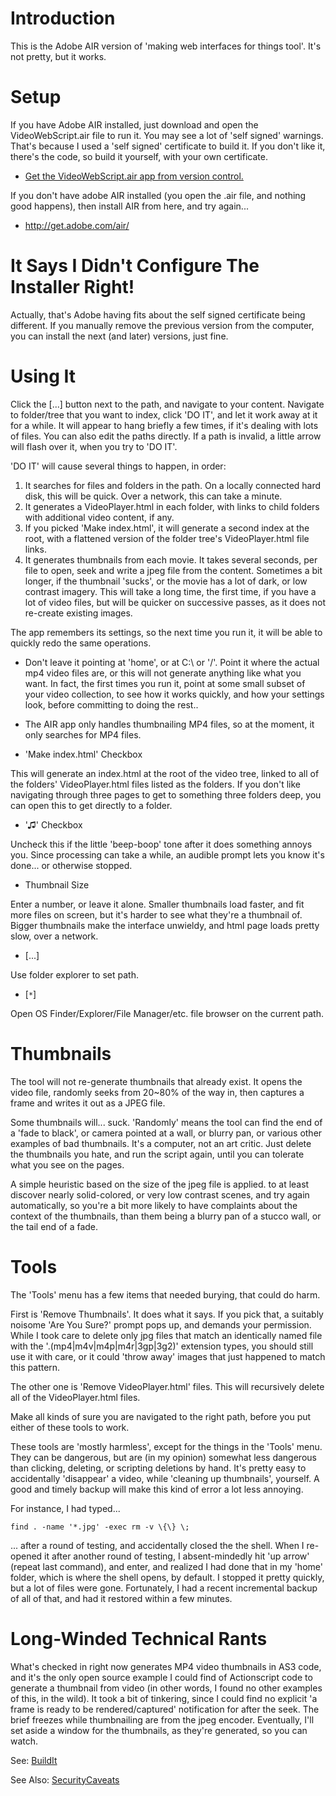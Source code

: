 # Introduction #

This is the Adobe AIR version of 'making web interfaces for things tool'.  It's not pretty, but it works.

# Setup #

If you have Adobe AIR installed, just download and open the VideoWebScript.air file to run it.  You may see a lot of 'self signed' warnings.  That's because I used a 'self signed' certificate to build it.  If you don't like it, there's the code, so build it yourself, with your own certificate.

  * [Get the VideoWebScript.air app from version control.](https://videowebscript.googlecode.com/svn/trunk/AIR/videowebscript/deploy/VideoWebScript.air)

If you don't have adobe AIR installed (you open the .air file, and nothing good happens), then install AIR from here, and try again...

  * http://get.adobe.com/air/

# It Says I Didn't Configure The Installer Right! #

Actually, that's Adobe having fits about the self signed certificate being different.  If you manually remove the previous version from the computer, you can install the next (and later) versions, just fine.

# Using It #

Click the [...] button next to the path, and navigate to your content.  Navigate to folder/tree that you want to index, click 'DO IT', and let it work away at it for a while.  It will appear to hang briefly a few times, if it's dealing with lots of files.  You can also edit the paths directly.  If a path is invalid, a little arrow will flash over it, when you try to 'DO IT'.

'DO IT' will cause several things to happen, in order:

  1. It searches for files and folders in the path.  On a locally connected hard disk, this will be quick.  Over a network, this can take a minute.
  1. It generates a VideoPlayer.html in each folder, with links to child folders with additional video content, if any.
  1. If you picked 'Make index.html', it will generate a second index at the root, with a flattened version of the folder tree's VideoPlayer.html file links.
  1. It generates thumbnails from each movie.  It takes several seconds, per file to open, seek and write a jpeg file from the content.  Sometimes a bit longer, if the thumbnail 'sucks', or the movie has a lot of dark, or low contrast imagery.  This will take a long time, the first time, if you have a lot of video files, but will be quicker on successive passes, as it does not re-create existing images.

The app remembers its settings, so the next time you run it, it will be able to quickly redo the same operations.

  * Don't leave it pointing at 'home', or at C:\ or '/'.  Point it where the actual mp4 video files are, or this will not generate anything like what you want.  In fact, the first times you run it, point at some small subset of your video collection, to see how it works quickly, and how your settings look, before committing to doing the rest..

  * The AIR app only handles thumbnailing MP4 files, so at the moment, it only searches for MP4 files.

  * 'Make index.html' Checkbox

This will generate an index.html at the root of the video tree, linked to all of the folders' VideoPlayer.html files listed as the folders.  If you don't like navigating through three pages to get to something three folders deep, you can open this to get directly to a folder.

  * '♫' Checkbox

Uncheck this if the little 'beep-boop' tone after it does something annoys you.  Since processing can take a while, an audible prompt lets you know it's done... or otherwise stopped.

  * Thumbnail Size

Enter a number, or leave it alone.  Smaller thumbnails load faster, and fit more files on screen, but it's harder to see what they're a thumbnail of.  Bigger thumbnails make the interface unwieldy, and html page loads pretty slow, over a network.

  * [...]

Use folder explorer to set path.

  * [`*`]

Open OS Finder/Explorer/File Manager/etc. file browser on the current path.

# Thumbnails #

The tool will not re-generate thumbnails that already exist.  It opens the video file, randomly seeks from 20~80% of the way in, then captures a frame and writes it out as a JPEG file.

Some thumbnails will... suck.  'Randomly' means the tool can find the end of a 'fade to black', or camera pointed at a wall, or blurry pan, or various other examples of bad thumbnails.  It's a computer, not an art critic.  Just delete the thumbnails you hate, and run the script again, until you can tolerate what you see on the pages.

A simple heuristic based on the size of the jpeg file is applied. to at least discover nearly solid-colored, or very low contrast scenes, and try again automatically, so you're a bit more likely to have complaints about the context of the thumbnails, than them being a blurry pan of a stucco wall, or the tail end of a fade.

# Tools #

The 'Tools' menu has a few items that needed burying, that could do harm.

First is 'Remove Thumbnails'.  It does what it says.  If you pick that, a suitably noisome 'Are You Sure?' prompt pops up, and demands your permission.  While I took care to delete only jpg files that match an identically named file with the '.(mp4|m4v|m4p|m4r|3gp|3g2)' extension types, you should still use it with care, or it could 'throw away' images that just happened to match this pattern.

The other one is 'Remove VideoPlayer.html' files.  This will recursively delete all of the VideoPlayer.html files.

Make all kinds of sure you are navigated to the right path, before you put either of these tools to work.

These tools are 'mostly harmless', except for the things in the 'Tools' menu.  They can be dangerous, but are (in my opinion) somewhat less dangerous than clicking, deleting, or scripting deletions by hand.  It's pretty easy to accidentally 'disappear' a video, while 'cleaning up thumbnails', yourself.  A good and timely backup will make this kind of error a lot less annoying.

For instance, I had typed...
```
find . -name '*.jpg' -exec rm -v \{\} \;
```
... after a round of testing, and accidentally closed the the shell.  When I re-opened it after another round of testing, I absent-mindedly hit 'up arrow' (repeat last command), and enter, and realized I had done that in my 'home' folder, which is where the shell opens, by default.  I stopped it pretty quickly, but a lot of files were gone.  Fortunately, I had a recent incremental backup of all of that, and had it restored within a few minutes.

# Long-Winded Technical Rants #

What's checked in right now generates MP4 video thumbnails in AS3 code, and it's the only open source example I could find of Actionscript code to generate a thumbnail from video (in other words, I found no other examples of this, in the wild).  It took a bit of tinkering, since I could find no explicit 'a frame is ready to be rendered/captured' notification for after the seek.  The brief freezes while thumbnailing are from the jpeg encoder.  Eventually, I'll set aside a window for the thumbnails, as they're generated, so you can watch.

See: [BuildIt](BuildIt.md)

See Also: [SecurityCaveats](SecurityCaveats.md)